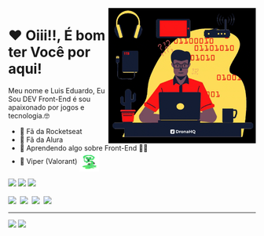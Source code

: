 <img src="banner.gif" width="300px" align="right">

# ❤ Oiii!!, É bom ter Você por aqui! 
Meu nome e Luis Eduardo, Eu Sou DEV Front-End é sou apaixonado por jogos e tecnologia.🤓 

- 💜 Fã da Rocketseat
- 💙 Fã da Alura
- 💛 Aprendendo algo sobre Front-End 👨‍💻
- 💚 Viper (Valorant) <img src="Deadly_Venom_Spray.png" width="40px" align="center">



<div> 
  <a href="https://www.instagram.com/luisxsxo/" target="_blank"><img src="https://img.shields.io/badge/-Instagram-%23E4405F?style=for-the-badge&logo=instagram&logoColor=white" target="_blank"></a>
  <a href = "mailto:dududuluis66@gmail.com"><img src="https://img.shields.io/badge/-Gmail-%23333?style=for-the-badge&logo=gmail&logoColor=white" target="_blank"></a>
  <a href="https://www.linkedin.com/in/rafaella-ballerini-45875016a" target="_blank"><img src="https://img.shields.io/badge/-LinkedIn-%230077B5?style=for-the-badge&logo=linkedin&logoColor=white" target="_blank"></a> 
 
</div>
<br>
<div>
<img src="https://cdn.jsdelivr.net/gh/devicons/devicon/icons/html5/html5-original.svg" width="40px" heigth="40px"/>&nbsp
<img src="https://cdn.jsdelivr.net/gh/devicons/devicon/icons/css3/css3-original.svg" width="40px" heigth="40px"/>&nbsp
<img src="https://cdn.jsdelivr.net/gh/devicons/devicon/icons/javascript/javascript-original.svg" width="40px" heigth="40px"/>&nbsp
<img src="https://cdn.jsdelivr.net/gh/devicons/devicon/icons/react/react-original.svg" width="40px" heigth="40px"/>&nbsp
          
</div>

---

<div align = "left">
<img height = "200em" src="https://github-readme-stats.vercel.app/api/top-langs/?username=EiDuzao&show_icons=true&theme=bear&count_private=true"/>
<img height = "200em" src="https://github-readme-stats.vercel.app/api?username=EiDuzao&show_icons=true&show_icons=true&theme=bear&count_private=true" />
</div>
